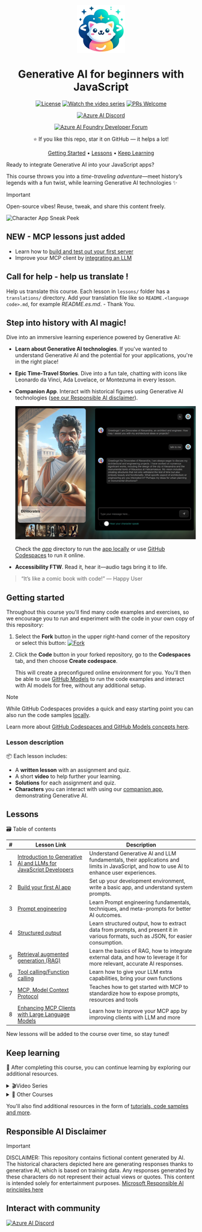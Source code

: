 <div align="center">  

<img src="/docs/images/logo.png" alt="" align="center" height="128" />

# Generative AI for beginners with JavaScript

[![License](https://img.shields.io/badge/License-MIT-blue?style=flat-square)](https://github.com/microsoft/generative-ai-with-javascript/blob/main/LICENSE)
[![Watch the video series](https://img.shields.io/badge/Videos-d95652.svg?style=flat-square&logo=youtube)](https://aka.ms/genai-js)
[![PRs Welcome](https://img.shields.io/badge/PRs-welcome-brightgreen.svg?style=flat-square)](http://makeapullrequest.com)

[![Azure AI Discord](https://dcbadge.limes.pink/api/server/kzRShWzttr)](https://discord.gg/kzRShWzttr)

[![Azure AI Foundry Developer Forum](https://img.shields.io/badge/GitHub-Azure_AI_Foundry_Developer_Forum-blue?style=for-the-badge&logo=github&color=000000&logoColor=fff)](https://aka.ms/foundry/forum)

⭐ If you like this repo, star it on GitHub — it helps a lot!

[Getting Started](#getting-started) • [Lessons](#lessons) • [Keep Learning](#keep-learning)

</div>

Ready to integrate Generative AI into your JavaScript apps? 

This course throws you into a *time-traveling adventure*—meet history’s legends with a fun twist, while learning Generative AI technologies ✨
 
> [!IMPORTANT]  
> Open-source vibes! Reuse, tweak, and share this content freely.
 
![Character App Sneak Peek](/docs/images/background.png)
 
## NEW - MCP lessons just added

- Learn how to [build and test out your first server](/lessons/07-mcp/README.md)
- Improve your MCP client by [integrating an LLM](/lessons/08-mcp-advanced/README.md)


## Call for help - help us translate !

Help us translate this course. Each lesson in `lessons/` folder has a `translations/` directory. Add your translation file like so `README.<language code>.md`, for example *README.es.md*.  - Thank You.


## Step into history with AI magic! 
 
Dive into an immersive learning experience powered by Generative AI:  
- **Learn about Generative AI technologies**. If you've wanted to understand Generative AI and the potential for your applications, you're in the right place!
 
- **Epic Time-Travel Stories**.
Dive into a fun tale, chatting with icons like Leonardo da Vinci, Ada Lovelace, or Montezuma in every lesson.
 
- **Companion App**. Interact with historical figures using Generative AI technologies ([see our Responsible AI disclaimer](#responsible-ai-disclaimer)).

  ![Interact with History through conversation](/docs/images/character-chat.png) 

  Check the [_app_](/app/README.md) directory to run the [app locally](/docs/setup/README.md#option-2--running-the-app-locally) or use [GitHub Codespaces](/docs/setup/README.md) to run it online.

- **Accessibility FTW**. Read it, hear it—audio tags bring it to life.
 
> “It’s like a comic book with code!” — Happy User
 
## Getting started
 
Throughout this course you'll find many code examples and exercises, so we encourage you to run and experiment with the code in your own copy of this repository:
 
1. Select the **Fork** button in the upper right-hand corner of the repository or select this button:
   [![Fork](https://img.shields.io/badge/Fork-Repository-blue?style=flat-square)](https://github.com/microsoft/generative-ai-with-javascript/fork)
 
2. Click the **Code** button in your forked repository, go to the **Codespaces** tab, and then choose **Create codespace**.

   This will create a preconfigured online environment for you. You'll then be able to use [GitHub Models](https://github.com/marketplace/models) to run the code examples and interact with AI models for free, without any additional setup.

> [!NOTE]
>
> While GitHub Codespaces provides a quick and easy starting point you can also run the code samples [locally](/docs/setup/README.md#option-2--running-the-app-locally).
>
> Learn more about [GitHub Codespaces and GitHub Models concepts here](/docs/setup/README.md).  

### Lesson description

📦 Each lesson includes:

- A **written lesson** with an assignment and quiz.
- A short **video** to help further your learning.
- **Solutions** for each assignment and quiz.
- **Characters** you can interact with using our [companion app](/app/README.md), demonstrating Generative AI.

## Lessons

🗃️ Table of contents

| # | Lesson Link  | Description |
| ---- | ----------- | ----------- |
| 1 | [Introduction to Generative AI and LLMs for JavaScript Developers](/lessons/01-intro-to-genai/README.md) | Understand Generative AI and LLM fundamentals, their applications and limits in JavaScript, and how to use AI to enhance user experiences. |
| 2 | [Build your first AI app](/lessons/02-first-ai-app/README.md) | Set up your development environment, write a basic app, and understand system prompts. |
| 3 | [Prompt engineering](/lessons/03-prompt-engineering/README.md) | Learn Prompt engineering fundamentals, techniques, and meta-prompts for better AI outcomes. |
| 4 | [Structured output](/lessons/04-structured-output/README.md) | Learn structured output, how to extract data from prompts, and present it in various formats, such as JSON, for easier consumption. |
| 5 | [Retrieval augmented generation (RAG)](/lessons/05-rag/README.md) | Learn the basics of RAG, how to integrate external data, and how to leverage it for more relevant, accurate AI responses. |
| 6 | [Tool calling/Function calling](/lessons/06-tool-calling/README.md) | Learn how to give your LLM extra capabilities, bring your own functions  |
| 7 | [MCP, Model Context Protocol ](/lessons/07-mcp/README.md) | Teaches how to get started with MCP to standardize how to expose prompts, resources and tools  |
| 8 | [Enhancing MCP Clients with Large Language Models](/lessons/08-mcp-advanced/README.md) | Learn how to improve your MCP app by improving clients with LLM and more  |

New lessons will be added to the course over time, so stay tuned!

## Keep learning

🙌 After completing this course, you can continue learning by exploring our additional resources.

<details>
<summary>🎬Video Series</summary>

| # | Session | Description | Slides | Demo | Script | Video |
|---|---------|-------------|--------|------|--------|-------|
| 0 | Series introduction | Introduces the series and its content. | [pptx](/videos/slides/00-intro.pptx) / [pdf](/videos/slides/pdf/00-intro.pdf) | - | [Script](/videos/sessions/00-intro.md) | [📺](https://www.youtube.com/watch?v=vLYtDgs_zx8&list=PLlrxD0HtieHi5ZpsHULPLxm839IrhmeDk&index=1) |
| 1 | What you need to know about LLMs | Explores what LLMs are, how they're trained, how they work and their limits. | [pptx](/videos/slides/01-llms.pptx) / [pdf](/videos/slides/pdf/01-llms.pdf) | [Demo](/videos/demos/01-llms/) | [Script](/videos/sessions/01-llms.md) | [📺](https://www.youtube.com/watch?v=GQ_2OjNZ9aA&list=PLlrxD0HtieHi5ZpsHULPLxm839IrhmeDk&index=2)  |
| 2 | Essential prompt engineering techniques | Practical prompt engineering techniques to get the best out of AI models. | [pptx](/videos/slides/02-prompt-engineering.pptx) / [pdf](/videos/slides/pdf/02-prompt-engineering.pdf) | [Demo](/videos/demos/02-prompt-engineering/) | [Script](/videos/sessions/02-prompt-engineering.md) | [📺](https://www.youtube.com/watch?v=gQ6TlyxBmWs&list=PLlrxD0HtieHi5ZpsHULPLxm839IrhmeDk&index=3)  |
| 3 | Improve AI accuracy and reliability with RAG | Introduces Retrieval-Augmented Generation, to use AI with your own data. | [pptx](/videos/slides/03-rag.pptx) / [pdf](/videos/slides/pdf/03-rag.pdf) | [Demo](/videos/demos/03-rag/) | [Script](/videos/sessions/03-rag.md) | [📺](https://www.youtube.com/watch?v=xkFOmx5yxIA&list=PLlrxD0HtieHi5ZpsHULPLxm839IrhmeDk&index=4) |
| 4 | Speed up your AI development with LangChain.js | Covers LangChain.js framework core concepts, and how to use it to accelerate AI developments. | [pptx](/videos/slides/04-langchainjs.pptx) / [pdf](/videos/slides/pdf/04-langchainjs.pdf) | [Demo](/videos/demos/04-langchainjs/) | [Script](/videos/sessions/04-langchainjs.md) | [📺](https://www.youtube.com/watch?v=02IDU8eCX8o&list=PLlrxD0HtieHi5ZpsHULPLxm839IrhmeDk&index=5) |
| 5 | Run AI models on your local machine with Ollama | Shows how to integrate local AI models into your development workflow. | [pptx](/videos/slides/05-local-models.pptx) / [pdf](/videos/slides/pdf/05-local-models.pdf) | [Demo](/videos/demos/05-local-models/) | [Script](/videos/sessions/05-local-models.md) | [📺](https://www.youtube.com/watch?v=dLfNnoPv4AQ&list=PLlrxD0HtieHi5ZpsHULPLxm839IrhmeDk&index=6) |
| 6 | Get started with AI for free using Phi-3 | Experiments with Ollama and Phi-3 model directly from your browser. | [pptx](/videos/slides/06-playground.pptx) / [pdf](/videos/slides/pdf/06-playground.pdf) | [Demo](/videos/demos/06-playground/) | [Script](/videos/sessions/06-playground.md) | [📺](https://www.youtube.com/watch?v=Ds32MS9SHzU&list=PLlrxD0HtieHi5ZpsHULPLxm839IrhmeDk&index=7) |
| 7 | Introduction to Azure AI Foundry | Kickstart your journey with Azure AI Foundry. | [pptx](/videos/slides/07-ai-foundry.pptx) / [pdf](/videos/slides/pdf/07-ai-foundry.pdf) | [Demo](/videos/demos/07-ai-foundry/) | [Script](/videos/sessions/07-ai-foundry.md) | [📺](https://www.youtube.com/watch?v=9Mo-VOGk8ng&list=PLlrxD0HtieHi5ZpsHULPLxm839IrhmeDk&index=8) |
| 8 | Building Generative AI Apps with Azure Cosmos DB | Build generative AI apps with Azure Cosmos DB and vector search. | [pptx](/videos/slides/08-cosmos-db.pptx) / [pdf](/videos/slides/pdf/08-cosmos-db.pdf) | [Demo](/videos/demos/08-cosmos-db/) | [Script](/videos/sessions/08-cosmos-db.md) | [📺](https://www.youtube.com/watch?v=-GQyaLbeqxQ&list=PLlrxD0HtieHi5ZpsHULPLxm839IrhmeDk&index=9)  |
| 9 | Azure tools & services for hosting and storing AI apps | Build, deploy, and scale AI applications using Azure tools. | [pptx](/videos/slides/09-azure-tools.pptx) / [pdf](/videos/slides/pdf/09-azure-tools.pdf) | - | [Script](/videos/sessions/09-azure-tools.md) | [📺](https://www.youtube.com/watch?v=WB6Fpzhwyug&list=PLlrxD0HtieHi5ZpsHULPLxm839IrhmeDk&index=10) |
| 10 | Streaming Generative AI output with the AI Chat Protocol | Integrate streaming easily into your apps with the AI Chat Protocol. | [pptx](/videos/slides/10-chat-protocol.pptx) / [pdf](/videos/slides/pdf/10-chat-protocol.pdf) | [Demo](/videos/demos/10-chat-protocol/) | [Script](/videos/sessions/10-chat-protocol.md) | [📺](https://www.youtube.com/watch?v=fzDCW-6hMtU&list=PLlrxD0HtieHi5ZpsHULPLxm839IrhmeDk&index=11) |

To see the full page of resources, go to this [video overview page](/videos/README.md).

</details>

<details>
<summary>🎒 Other Courses</summary>

- [Generative AI for Beginners](https://aka.ms/genai-beginners)
- [Generative AI for Beginners .NET](https://github.com/microsoft/Generative-AI-for-beginners-dotnet)
- [Generative AI with JavaScript](https://github.com/microsoft/generative-ai-with-javascript)
- [AI for Beginners](https://aka.ms/ai-beginners)
- [AI Agents for Beginners - A Course](https://github.com/microsoft/ai-agents-for-beginners)
- [Data Science for Beginners](https://aka.ms/datascience-beginners)
- [ML for Beginners](https://aka.ms/ml-beginners)
- [Cybersecurity for Beginners](https://github.com/microsoft/Security-101) 
- [Web Dev for Beginners](https://aka.ms/webdev-beginners)
- [IoT for Beginners](https://aka.ms/iot-beginners)
- [XR Development for Beginners](https://github.com/microsoft/xr-development-for-beginners)
- [Mastering GitHub Copilot for Paired Programming](https://github.com/microsoft/Mastering-GitHub-Copilot-for-Paired-Programming)
- [Mastering GitHub Copilot for C#/.NET Developers](https://github.com/microsoft/mastering-github-copilot-for-dotnet-csharp-developers)
- [Choose Your Own Copilot Adventure](https://github.com/microsoft/CopilotAdventures)
</details>

You'll also find additional resources in the form of [tutorials, code samples and more](/docs/additional-resources.md).

## Responsible AI Disclaimer

> [!IMPORTANT]
> DISCLAIMER: This repository contains fictional content generated by AI. The historical characters depicted here are generating responses thanks to generative AI, which is based on training data. Any responses generated by these characters do not represent their actual views or quotes. This content is intended solely for entertainment purposes. [Microsoft Responsible AI principles here](https://www.microsoft.com/en-us/ai/principles-and-approach/)


## Interact with community

[![Azure AI Discord](https://dcbadge.limes.pink/api/server/kzRShWzttr)](https://discord.gg/kzRShWzttr)
